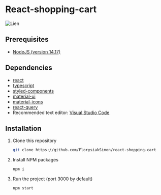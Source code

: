 # React-shopping-cart

![Lien](https://i.gyazo.com/7d116e8d76e24aae11e7a0c4cb51520c.png)

## Prerequisites

- [NodeJS (version 14.17)](https://nodejs.org/en/)

## Dependencies

- [react](https://reactjs.org/)
- [typescript](https://www.typescriptlang.org/)
- [styled-components](https://styled-components.com/)
- [material-ui](https://mui.com/)
- [material-icons](https://mui.com/components/material-icons/)
- [react-query](https://react-query.tanstack.com/)
- Recommended text editor: [Visual Studio Code](https://code.visualstudio.com/)

## Installation

1. Clone this repository
   ```sh
   git clone https://github.com/FlorysiakSimon/react-shopping-cart
   ```
2. Install NPM packages
   ```sh
   npm i
   ```
3. Run the project (port 3000 by default)
   ```sh
   npm start
   ```
